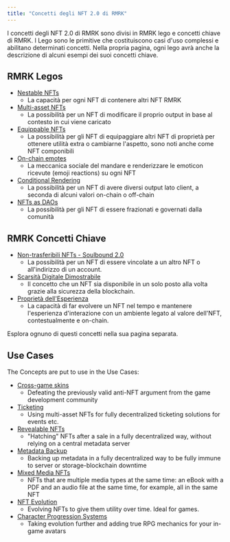 ```yaml
---
title: "Concetti degli NFT 2.0 di RMRK"
---
```


I concetti degli NFT 2.0 di RMRK sono divisi in RMRK lego e concetti chiave di RMRK.
I Lego sono le primitive che costituiscono casi d'uso complessi e abilitano determinati concetti. Nella propria pagina, ogni lego avrà anche la descrizione di alcuni esempi dei suoi concetti chiave.

## RMRK Legos

- [Nestable NFTs](/lego1-nested)
  - La capacità per ogni NFT di contenere altri NFT RMRK
- [Multi-asset NFTs](/lego2-multi-resource)
  - La possibilità per un NFT di modificare il proprio output in base al contesto in cui viene caricato
- [Equippable NFTs](/lego25-equippable)
  - La possibilità per gli NFT di equipaggiare altri NFT di proprietà per ottenere utilità extra o cambiarne l'aspetto, sono noti anche come NFT componibili
- [On-chain emotes](/lego3-emote)
  - La meccanica sociale del mandare e renderizzare le emoticon ricevute (emoji reactions) su ogni NFT
- [Conditional Rendering](/lego4-conditional-rendering)
  - La possibilità per un NFT di avere diversi output lato client, a seconda di alcuni valori on-chain o off-chain
- [NFTs as DAOs](/lego5-dao)
  - La possibilità per gli NFT di essere frazionati e governati dalla comunità

## RMRK Concetti Chiave

- [Non-trasferibili NFTs - Soulbound 2.0](/nontransferable)
  - La possibilità per un NFT di essere vincolate a un altro NFT o all'indirizzo di un account.
- [Scarsità Digitale Dimostrabile](/scarcity)
  - Il concetto che un NFT sia disponibile in un solo posto alla volta grazie alla sicurezza della blockchain.
- [Proprietà dell'Esperienza](/ownershipxp)
  - La capacità di far evolvere un NFT nel tempo e mantenere l'esperienza d'interazione con un ambiente legato al valore dell'NFT, contestualmente e on-chain.

Esplora ognuno di questi concetti nella sua pagina separata.

## Use Cases

The Concepts are put to use in the Use Cases:

- [Cross-game skins](/usecases/cross_game_skins)
  - Defeating the previously valid anti-NFT argument from the game development community
- [Ticketing](/usecases/ticketing)
  - Using multi-asset NFTs for fully decentralized ticketing solutions for events etc.
- [Revealable NFTs](/usecases/revealable)
  - "Hatching" NFTs after a sale in a fully decentralized way, without relying on a central metadata server
- [Metadata Backup](/usecases/backups)
  - Backing up metadata in a fully decentralized way to be fully immune to server or storage-blockchain downtime
- [Mixed Media NFTs](/usecases/mixedmedia)
  - NFTs that are multiple media types at the same time: an eBook with a PDF and an audio file at the same time, for example, all in the same NFT
- [NFT Evolution](/usecases/evolution)
  - Evolving NFTs to give them utility over time. Ideal for games.
- [Character Progression Systems](/usecases/charprog)
  - Taking evolution further and adding true RPG mechanics for your in-game avatars